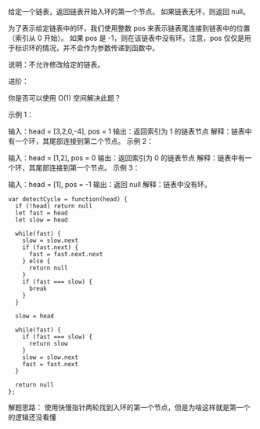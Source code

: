给定一个链表，返回链表开始入环的第一个节点。 如果链表无环，则返回 null。

为了表示给定链表中的环，我们使用整数 pos 来表示链表尾连接到链表中的位置（索引从 0 开始）。 如果 pos 是 -1，则在该链表中没有环。注意，pos 仅仅是用于标识环的情况，并不会作为参数传递到函数中。

说明：不允许修改给定的链表。

进阶：

你是否可以使用 O(1) 空间解决此题？
 

示例 1：



输入：head = [3,2,0,-4], pos = 1
输出：返回索引为 1 的链表节点
解释：链表中有一个环，其尾部连接到第二个节点。
示例 2：



输入：head = [1,2], pos = 0
输出：返回索引为 0 的链表节点
解释：链表中有一个环，其尾部连接到第一个节点。
示例 3：



输入：head = [1], pos = -1
输出：返回 null
解释：链表中没有环。

```
var detectCycle = function(head) {
  if (!head) return null
  let fast = head
  let slow = head

  while(fast) {
    slow = slow.next
    if (fast.next) {
      fast = fast.next.next
    } else {
      return null
    }
    if (fast === slow) {
      break
    }
  }

  slow = head

  while(fast) {
    if (fast === slow) {
      return slow
    }
    slow = slow.next
    fast = fast.next
  }

  return null
};
```

解题思路： 使用快慢指针两轮找到入环的第一个节点，但是为啥这样就是第一个的逻辑还没看懂
